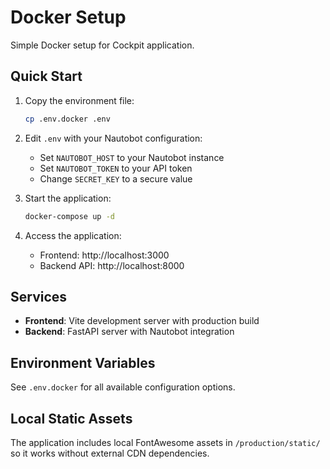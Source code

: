 # Docker Setup

Simple Docker setup for Cockpit application.

## Quick Start

1. Copy the environment file:
   ```bash
   cp .env.docker .env
   ```

2. Edit `.env` with your Nautobot configuration:
   - Set `NAUTOBOT_HOST` to your Nautobot instance
   - Set `NAUTOBOT_TOKEN` to your API token
   - Change `SECRET_KEY` to a secure value

3. Start the application:
   ```bash
   docker-compose up -d
   ```

4. Access the application:
   - Frontend: http://localhost:3000
   - Backend API: http://localhost:8000

## Services

- **Frontend**: Vite development server with production build
- **Backend**: FastAPI server with Nautobot integration

## Environment Variables

See `.env.docker` for all available configuration options.

## Local Static Assets

The application includes local FontAwesome assets in `/production/static/` so it works without external CDN dependencies.
